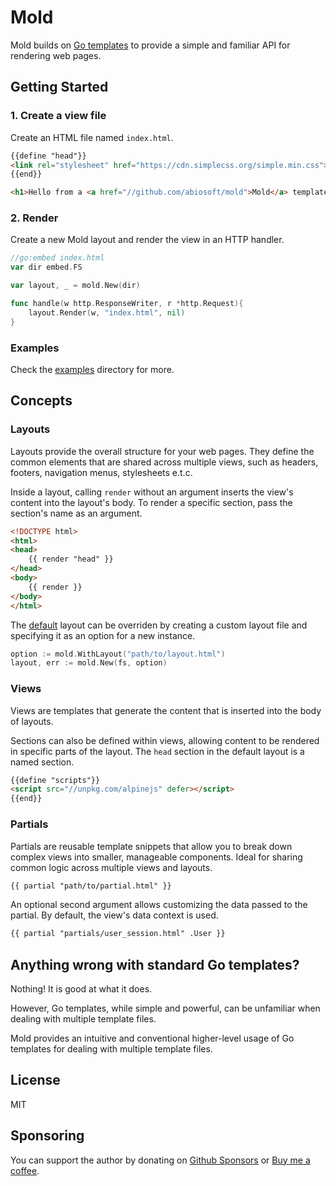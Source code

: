 # Mold

Mold builds on [Go templates](https://pkg.go.dev/text/template) to provide a simple and familiar API for rendering web pages.

## Getting Started

### 1. Create a view file

Create an HTML file named `index.html`.

```html
{{define "head"}}
<link rel="stylesheet" href="https://cdn.simplecss.org/simple.min.css">
{{end}}

<h1>Hello from a <a href="//github.com/abiosoft/mold">Mold</a> template</h1>
```

### 2. Render

Create a new Mold layout and render the view in an HTTP handler.

```go
//go:embed index.html
var dir embed.FS

var layout, _ = mold.New(dir)

func handle(w http.ResponseWriter, r *http.Request){
    layout.Render(w, "index.html", nil)
}
```

### Examples

Check the [examples](https://github.com/abiosoft/mold/tree/main/examples) directory for more.

## Concepts

### Layouts

Layouts provide the overall structure for your web pages.
They define the common elements that are shared across multiple views,
such as headers, footers, navigation menus, stylesheets e.t.c.

Inside a layout, calling `render` without an argument inserts the view's content into the layout's body.
To render a specific section, pass the section's name as an argument.

```html
<!DOCTYPE html>
<html>
<head>
    {{ render "head" }}
</head>
<body>
    {{ render }}
</body>
</html>
```
The [default](https://github.com/abiosoft/mold/blob/main/layout.html) layout can be overriden
by creating a custom layout file and specifying it as an option for a new instance.

```go
option := mold.WithLayout("path/to/layout.html")
layout, err := mold.New(fs, option)
```

### Views

Views are templates that generate the content that is inserted into the body of layouts.

Sections can also be defined within views, allowing content to be rendered in specific parts of the layout.
The `head` section in the default layout is a named section.

```html
{{define "scripts"}}
<script src="//unpkg.com/alpinejs" defer></script>
{{end}}
```

### Partials

Partials are reusable template snippets that allow you to break down complex views into smaller, manageable components.
Ideal for sharing common logic across multiple views and layouts.

```html
{{ partial "path/to/partial.html" }}
```

An optional second argument allows customizing the data passed to the partial.
By default, the view's data context is used.

```html
{{ partial "partials/user_session.html" .User }}
```

## Anything wrong with standard Go templates?

Nothing! It is good at what it does.

However, Go templates, while simple and powerful, can be unfamiliar when dealing with multiple template files.

Mold provides an intuitive and conventional higher-level usage of Go templates for dealing with multiple template files.

## License

MIT

## Sponsoring

You can support the author by donating on [Github Sponsors](https://github.com/sponsors/abiosoft)
or [Buy me a coffee](https://www.buymeacoffee.com/abiosoft).
